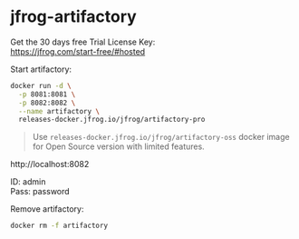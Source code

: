# jfrog-artifactory

Get the 30 days free Trial License Key: \
https://jfrog.com/start-free/#hosted

Start artifactory:
```bash
docker run -d \
  -p 8081:8081 \
  -p 8082:8082 \
  --name artifactory \
  releases-docker.jfrog.io/jfrog/artifactory-pro
```
>  Use `releases-docker.jfrog.io/jfrog/artifactory-oss` docker image for Open Source version with limited features.

http://localhost:8082

ID: admin \
Pass: password

Remove artifactory:
```bash
docker rm -f artifactory
```
